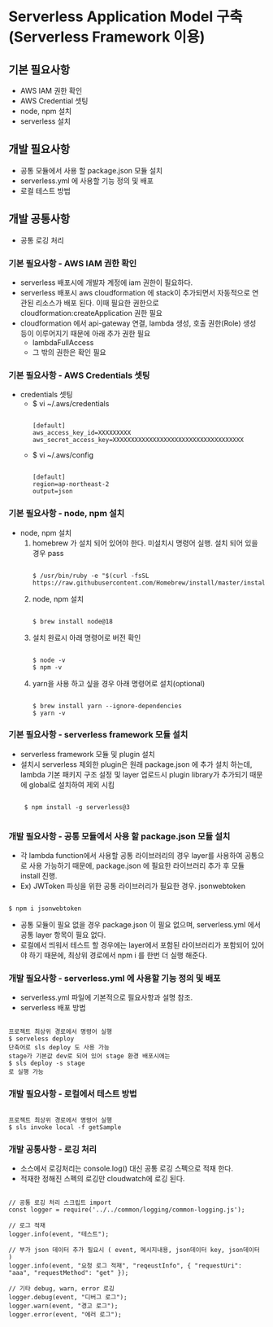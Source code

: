 Serverless Application Model  구축(Serverless Framework 이용)
======================================
## 기본 필요사항
   * AWS IAM 권한 확인
   * AWS Credential 셋팅
   * node, npm 설치
   * serverless 설치

## 개발 필요사항
   * 공통 모듈에서 사용 할 package.json 모듈 설치
   * serverless.yml 에 사용할 기능 정의 및 배포
   * 로컬 테스트 방법

## 개발 공통사항
   * 공통 로깅 처리

### 기본 필요사항 - AWS IAM 권한 확인
* serverless 배포시에 개발자 계정에 iam 권한이 필요하다.
* serverless 배포시 aws cloudformation 에 stack이 추가되면서 자동적으로 연관된 리소스가 배포 된다.
  이때 필요한 권한으로 cloudformation:createApplication 권한 필요
* cloudformation 에서 api-gateway 연결, lambda 생성, 호출 권한(Role) 생성 등이 이루어지기 때문에 아래 추가 권한 필요
    * lambdaFullAccess
    * 그 밖의 권한은 확인 필요
### 기본 필요사항 - AWS Credentials 셋팅
* credentials 셋팅
    * $ vi ~/.aws/credentials
      <pre><code>
      [default]
      aws_access_key_id=XXXXXXXXX
      aws_secret_access_key=XXXXXXXXXXXXXXXXXXXXXXXXXXXXXXXXXXXX
      </code></pre>
    * $ vi ~/.aws/config
      <pre><code>
      [default]
      region=ap-northeast-2
      output=json
      </code></pre>
### 기본 필요사항 - node, npm 설치
* node, npm 설치
    1. homebrew 가 설치 되어 있어야 한다. 미설치시 명령어 실행. 설치 되어 있을 경우 pass
       <pre><code>
       $ /usr/bin/ruby -e "$(curl -fsSL https://raw.githubusercontent.com/Homebrew/install/master/install)"
       </code></pre>
    2. node, npm 설치
       <pre><code>
       $ brew install node@18
       </code></pre>
    3. 설치 완료시 아래 명령어로 버전 확인
       <pre><code>
       $ node -v
       $ npm -v
       </code></pre>
    4. yarn을 사용 하고 싶을 경우 아래 명령어로 설치(optional)
       <pre><code>
       $ brew install yarn --ignore-dependencies
       $ yarn -v
       </code></pre>
### 기본 필요사항 - serverless framework 모듈 설치
* serverless framework 모듈 및 plugin 설치
* 설치시 serverless 제외한 plugin은 원래 package.json 에 추가 설치 하는데,
  lambda 기본 패키지 구조 설정 및 layer 업로드시 plugin library가 추가되기 때문에 global로 설치하여 제외 시킴
   <pre><code>
   $ npm install -g serverless@3
   </code></pre>


### 개발 필요사항 - 공통 모듈에서 사용 할 package.json 모듈 설치
* 각 lambda function에서 사용할 공통 라이브러리의 경우 layer를 사용하여 공통으로 사용 가능하기 때문에,
  package.json 에 필요한 라이브러리 추가 후 모듈 install 진행.
* Ex) JWToken 파싱을 위한 공통 라이브러리가 필요한 경우. jsonwebtoken
<pre><code>
$ npm i jsonwebtoken
</code></pre>
* 공통 모듈이 필요 없을 경우 package.json 이 필요 없으며, serverless.yml 에서 공통 layer 항목이 필요 없다.
* 로컬에서 띄워서 테스트 할 경우에는 layer에서 포함된 라이브러리가 포함되어 있어야 하기 때문에, 최상위 경로에서 npm i 를 한번 더 실행 해준다.

### 개발 필요사항 - serverless.yml 에 사용할 기능 정의 및 배포
* serverless.yml 파일에 기본적으로 필요사항과 설명 참조.
* serverless 배포 방법
<pre><code>
프로젝트 최상위 경로에서 명령어 실행
$ serveless deploy
단축어로 sls deploy 도 사용 가능
stage가 기본값 dev로 되어 있어 stage 환경 배포시에는
$ sls deploy -s stage
로 실행 가능
</code></pre>

### 개발 필요사항 - 로컬에서 테스트 방법
<pre><code>
프로젝트 최상위 경로에서 명령어 실행
$ sls invoke local -f getSample
</code></pre>

### 개발 공통사항 - 로깅 처리
* 소스에서 로깅처리는 console.log() 대신 공통 로깅 스펙으로 적재 한다.
* 적재한 정해진 스펙의 로깅만 cloudwatch에 로깅 된다.
<pre><code>
// 공통 로깅 처리 스크립트 import
const logger = require('../../common/logging/common-logging.js');

// 로그 적재
logger.info(event, "테스트");

// 부가 json 데이터 추가 필요시 ( event, 메시지내용, json데이터 key, json데이터 )
logger.info(event, "요청 로그 적재", "reqeustInfo", { "requestUri": "aaa", "requestMethod": "get" });

// 기타 debug, warn, error 로깅
logger.debug(event, "디버그 로그");
logger.warn(event, "경고 로그");
logger.error(event, "에러 로그");
</code></pre>


